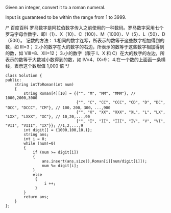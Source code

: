 Given an integer, convert it to a roman numeral.

Input is guaranteed to be within the range from 1 to 3999.

/* 百度百科
罗马数字是阿拉伯数字传入之前使用的一种数码。罗马数字采用七个罗马字母作数字、即Ⅰ（1）、X（10）、C（100）、M（1000）、V（5）、L（50）、D（500）。
记数的方法：
1.相同的数字连写，所表示的数等于这些数字相加得到的数，如 Ⅲ=3；
2.小的数字在大的数字的右边，所表示的数等于这些数字相加得到的数，如 Ⅷ=8、Ⅻ=12；
3.小的数字（限于 Ⅰ、X 和 C）在大的数字的左边，所表示的数等于大数减小数得到的数，如 Ⅳ=4、Ⅸ=9；
4.在一个数的上面画一条横线，表示这个数增值 1,000 倍
*/

```
class Solution {
public:
    string intToRoman(int num) 
    {
        string Roman[4][10] = {{"", "M", "MM", "MMM"}, // 1000,2000,3000
                               {"", "C", "CC", "CCC", "CD", "D", "DC", "DCC", "DCCC", "CM"}, // 100，200，300，...,900
                               {"", "X", "XX", "XXX", "XL", "L", "LX", "LXX", "LXXX", "XC"}, // 10,20,...,90
                               {"", "I", "II", "III", "IV", "V", "VI", "VII", "VIII", "IX"}}; //1,2,...,9
        int digit[] = {1000,100,10,1};
        string ans;
        int i = 0;
        while (num!=0)
        {
            if (num >= digit[i])
            {
                ans.insert(ans.size(),Roman[i][num/digit[i]]);
                num %= digit[i];
            }
            else
             {
                 i ++;
             }
        }
        return ans;
    }
};
```